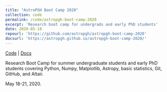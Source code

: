 ```yaml
---
title: "AstroPGH Boot Camp 2020"
collection: code
permalink: /code/astropgh-boot-camp-2020
excerpt: 'Research boot camp for undergrads and early PhD students'
date: 2020-05-18
repourl: 'https://github.com/astropgh/astropgh-boot-camp-2020'
docsurl: 'https://astropgh.github.io/astropgh-boot-camp-2020/'
---
```


[Code](https://github.com/astropgh/astropgh-boot-camp-2020) \| [Docs](https://astropgh.github.io/astropgh-boot-camp-2020/)

Research Boot Camp for summer undergraduate students and early PhD students covering Python, Numpy, Matplotlib, Astropy, basic statistics, Git, GitHub, and Altair.

May 18-21, 2020.
